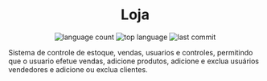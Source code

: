 <h1 align="center">Loja</h1/>


<p align="center">
  <img alt="language count" src="https://img.shields.io/github/languages/count/aldotheapache1/Loja">
  <img alt="top language" src="https://img.shields.io/github/languages/top/aldotheapache1/Loja">
  <img alt="last commit" src="https://img.shields.io/github/last-commit/aldotheapache1/Loja">
</p>

Sistema de controle de estoque, vendas, usuarios e controles, permitindo que o usuario efetue vendas, adicione produtos, adicione e exclua usuários vendedores e adicione ou exclua clientes.


